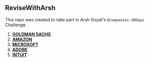 ## ReviseWithArsh
 This repo was created to take part in Arsh Goyal's `6Companies-30Days` Challenge.
<br>

1. [**GOLDMAN SACHS**](https://github.com/Avinaba-Mazumdar/6Companies30Days/tree/main/DAY%2001-05%20(Goldman%20Sachs))
2. [**AMAZON**](https://github.com/Avinaba-Mazumdar/6Companies30Days/tree/main/DAY%2006-10%20(Amazon))
3. [**MICROSOFT**](https://github.com/Avinaba-Mazumdar/6Companies30Days/tree/main/DAY%2011-15%20(Microsoft))
4. [**ADOBE**](https://github.com/Avinaba-Mazumdar/6Companies30Days/tree/main/DAY%2016-20%20(Adobe))
5. [**INTUIT**](https://github.com/Avinaba-Mazumdar/6Companies30Days/tree/main/DAY%2021-25%20(Intuit))





<!-- ---
### Avinaba Mazumdar
CodeChef - 
CodeForces - 
LeetCode - 
GeeksForGeeks - 
Coding Ninjas - 
Interviewbit - 
--- -->
